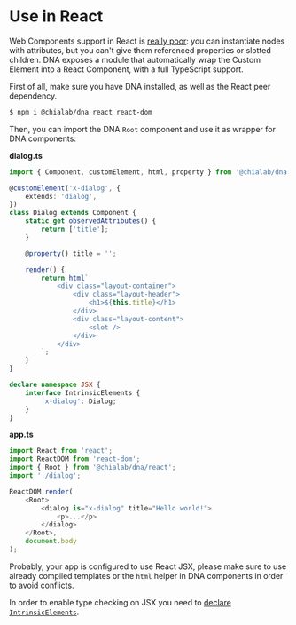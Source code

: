 # Use in React

Web Components support in React is [really poor](https://it.reactjs.org/docs/web-components.html): you can instantiate nodes with attributes, but you can't give them referenced properties or slotted children. DNA exposes a module that automatically wrap the Custom Element into a React Component, with a full TypeScript support.

First of all, make sure you have DNA installed, as well as the React peer dependency.

```sh
$ npm i @chialab/dna react react-dom
```

Then, you can import the DNA `Root` component and use it as wrapper for DNA components:

**dialog.ts**
```ts
import { Component, customElement, html, property } from '@chialab/dna';

@customElement('x-dialog', {
    extends: 'dialog',
})
class Dialog extends Component {
    static get observedAttributes() {
        return ['title'];
    }

    @property() title = '';

    render() {
        return html`
            <div class="layout-container">
                <div class="layout-header">
                    <h1>${this.title}</h1>
                </div>
                <div class="layout-content">
                    <slot />
                </div>
            </div>
        `;
    }
}

declare namespace JSX {
    interface IntrinsicElements {
        'x-dialog': Dialog;
    }
}
```

**app.ts**
```ts
import React from 'react';
import ReactDOM from 'react-dom';
import { Root } from '@chialab/dna/react';
import './dialog';

ReactDOM.render(
    <Root>
        <dialog is="x-dialog" title="Hello world!">
            <p>...</p>
        </dialog>
    </Root>,
    document.body
);
```

<aside class="note">

Probably, your app is configured to use React JSX, please make sure to use already compiled templates or the `html` helper in DNA components in order to avoid conflicts.

</aside>


<aside class="note">

In order to enable type checking on JSX you need to [declare `IntrinsicElements`](./Tools#typescript-jsx-intrinsicelements).

</aside>
